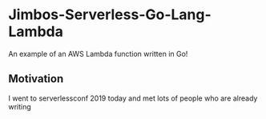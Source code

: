 # Jimbos-Serverless-Go-Lang-Lambda
An example of an AWS Lambda function written in Go!

## Motivation
I went to serverlessconf 2019 today and met lots of people who are already writing 